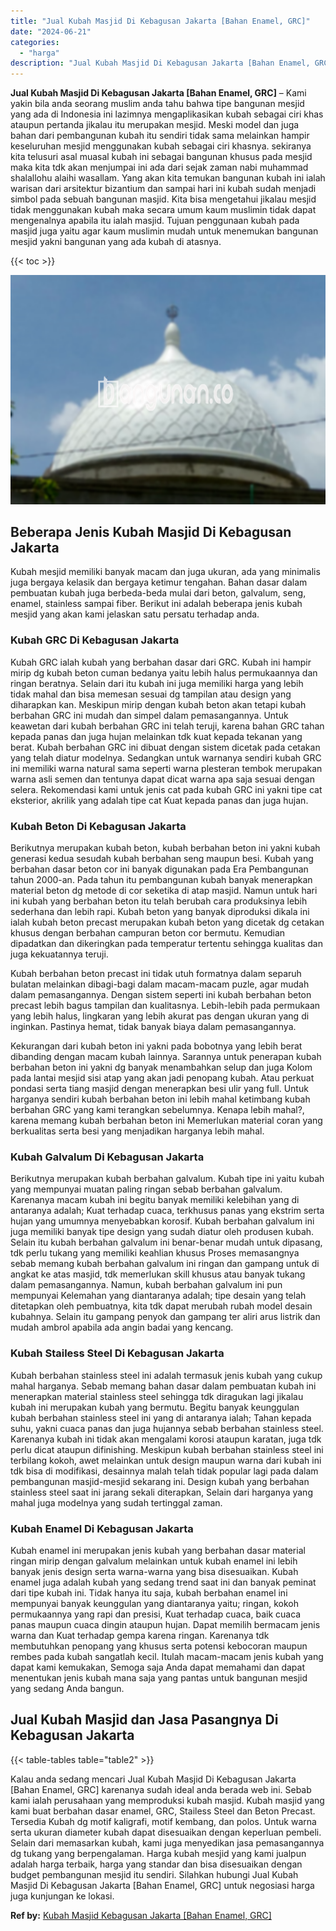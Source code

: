 ```yaml
---
title: "Jual Kubah Masjid Di Kebagusan Jakarta [Bahan Enamel, GRC]"
date: "2024-06-21"
categories: 
  - "harga"
description: "Jual Kubah Masjid Di Kebagusan Jakarta [Bahan Enamel, GRC]. Kalau anda sedang mencari Jual Kubah Masjid Di Kebagusan Jakarta [Bahan Enamel, GRC] karenanya..."
---
```


**Jual Kubah Masjid Di Kebagusan Jakarta \[Bahan Enamel, GRC\]** – Kami yakin bila anda seorang muslim anda tahu bahwa tipe bangunan mesjid yang ada di Indonesia ini lazimnya mengaplikasikan kubah sebagai ciri khas ataupun pertanda jikalau itu merupakan mesjid. Meski model dan juga bahan dari pembangunan kubah itu sendiri tidak sama melainkan hampir keseluruhan mesjid menggunakan kubah sebagai ciri khasnya. sekiranya kita telusuri asal muasal kubah ini sebagai bangunan khusus pada mesjid maka kita tdk akan menjumpai ini ada dari sejak zaman nabi muhammad shalallohu alaihi wasallam. Yang akan kita temukan bangunan kubah ini ialah warisan dari arsitektur bizantium dan sampai hari ini kubah sudah menjadi simbol pada sebuah bangunan masjid. Kita bisa mengetahui jikalau mesjid tidak menggunakan kubah maka secara umum kaum muslimin tidak dapat mengenalnya apabila itu ialah masjid. Tujuan penggunaan kubah pada masjid juga yaitu agar kaum muslimin mudah untuk menemukan bangunan mesjid yakni bangunan yang ada kubah di atasnya.

{{< toc >}}

![Jual Kubah Masjid Di Kebagusan Jakarta [Bahan Enamel, GRC]](/images/jual-kubah-masjid-02.png)

## Beberapa Jenis Kubah Masjid Di Kebagusan Jakarta

Kubah mesjid memiliki banyak macam dan juga ukuran, ada yang minimalis juga bergaya kelasik dan bergaya ketimur tengahan. Bahan dasar dalam pembuatan kubah juga berbeda-beda mulai dari beton, galvalum, seng, enamel, stainless sampai fiber. Berikut ini adalah beberapa jenis kubah mesjid yang akan kami jelaskan satu persatu terhadap anda.

### Kubah GRC Di Kebagusan Jakarta

Kubah GRC ialah kubah yang berbahan dasar dari GRC. Kubah ini hampir mirip dg kubah beton cuman bedanya yaitu lebih halus permukaannya dan ringan beratnya. Selain dari itu kubah ini juga memiliki harga yang lebih tidak mahal dan bisa memesan sesuai dg tampilan atau design yang diharapkan kan. Meskipun mirip dengan kubah beton akan tetapi kubah berbahan GRC ini mudah dan simpel dalam pemasangannya. Untuk keawetan dari kubah berbahan GRC ini telah teruji, karena bahan GRC tahan kepada panas dan juga hujan melainkan tdk kuat kepada tekanan yang berat. Kubah berbahan GRC ini dibuat dengan sistem dicetak pada cetakan yang telah diatur modelnya. Sedangkan untuk warnanya sendiri kubah GRC ini memiliki warna natural sama seperti warna plesteran tembok merupakan warna asli semen dan tentunya dapat dicat warna apa saja sesuai dengan selera. Rekomendasi kami untuk jenis cat pada kubah GRC ini yakni tipe cat eksterior, akrilik yang adalah tipe cat Kuat kepada panas dan juga hujan.

### Kubah Beton Di Kebagusan Jakarta

Berikutnya merupakan kubah beton, kubah berbahan beton ini yakni kubah generasi kedua sesudah kubah berbahan seng maupun besi. Kubah yang berbahan dasar beton cor ini banyak digunakan pada Era Pembangunan tahun 2000-an. Pada tahun itu pembangunan kubah banyak menerapkan material beton dg metode di cor seketika di atap masjid. Namun untuk hari ini kubah yang berbahan beton itu telah berubah cara produksinya lebih sederhana dan lebih rapi. Kubah beton yang banyak diproduksi dikala ini ialah kubah beton precast merupakan kubah beton yang dicetak dg cetakan khusus dengan berbahan campuran beton cor bermutu. Kemudian dipadatkan dan dikeringkan pada temperatur tertentu sehingga kualitas dan juga kekuatannya teruji.

Kubah berbahan beton precast ini tidak utuh formatnya dalam separuh bulatan melainkan dibagi-bagi dalam macam-macam puzle, agar mudah dalam pemasangannya. Dengan sistem seperti ini kubah berbahan beton precast lebih bagus tampilan dan kualitasnya. Lebih-lebih pada permukaan yang lebih halus, lingkaran yang lebih akurat pas dengan ukuran yang di inginkan. Pastinya hemat, tidak banyak biaya dalam pemasangannya.

Kekurangan dari kubah beton ini yakni pada bobotnya yang lebih berat dibanding dengan macam kubah lainnya. Sarannya untuk penerapan kubah berbahan beton ini yakni dg banyak menambahkan selup dan juga Kolom pada lantai mesjid sisi atap yang akan jadi penopang kubah. Atau perkuat pondasi serta tiang masjid dengan menerapkan besi ulir yang full. Untuk harganya sendiri kubah berbahan beton ini lebih mahal ketimbang kubah berbahan GRC yang kami terangkan sebelumnya. Kenapa lebih mahal?, karena memang kubah berbahan beton ini Memerlukan material coran yang berkualitas serta besi yang menjadikan harganya lebih mahal.

### Kubah Galvalum Di Kebagusan Jakarta

Berikutnya merupakan kubah berbahan galvalum. Kubah tipe ini yaitu kubah yang mempunyai muatan paling ringan sebab berbahan galvalum. Karenanya macam kubah ini begitu banyak memiliki kelebihan yang di antaranya adalah; Kuat terhadap cuaca, terkhusus panas yang ekstrim serta hujan yang umumnya menyebabkan korosif. Kubah berbahan galvalum ini juga memiliki banyak tipe design yang sudah diatur oleh produsen kubah. Selain itu kubah berbahan galvalum ini benar-benar mudah untuk dipasang, tdk perlu tukang yang memiliki keahlian khusus Proses memasangnya sebab memang kubah berbahan galvalum ini ringan dan gampang untuk di angkat ke atas masjid, tdk memerlukan skill khusus atau banyak tukang dalam pemasangannya. Namun, kubah berbahan galvalum ini pun mempunyai Kelemahan yang diantaranya adalah; tipe desain yang telah ditetapkan oleh pembuatnya, kita tdk dapat merubah rubah model desain kubahnya. Selain itu gampang penyok dan gampang ter aliri arus listrik dan mudah ambrol apabila ada angin badai yang kencang.

### Kubah Stailess Steel Di Kebagusan Jakarta

Kubah berbahan stainless steel ini adalah termasuk jenis kubah yang cukup mahal harganya. Sebab memang bahan dasar dalam pembuatan kubah ini menerapkan material stainless steel sehingga tdk diragukan lagi jikalau kubah ini merupakan kubah yang bermutu. Begitu banyak keunggulan kubah berbahan stainless steel ini yang di antaranya ialah; Tahan kepada suhu, yakni cuaca panas dan juga hujannya sebab berbahan stainless steel. Karenanya kubah ini tidak akan mengalami korosi ataupun karatan, juga tdk perlu dicat ataupun difinishing. Meskipun kubah berbahan stainless steel ini terbilang kokoh, awet melainkan untuk design maupun warna dari kubah ini tdk bisa di modifikasi, desainnya malah telah tidak popular lagi pada dalam pembangunan masjid-mesjid sekarang ini. Design kubah yang berbahan stainless steel saat ini jarang sekali diterapkan, Selain dari harganya yang mahal juga modelnya yang sudah tertinggal zaman.

### Kubah Enamel Di Kebagusan Jakarta

Kubah enamel ini merupakan jenis kubah yang berbahan dasar material ringan mirip dengan galvalum melainkan untuk kubah enamel ini lebih banyak jenis design serta warna-warna yang bisa disesuaikan. Kubah enamel juga adalah kubah yang sedang trend saat ini dan banyak peminat dari tipe kubah ini. Tidak hanya itu saja, kubah berbahan enamel ini mempunyai banyak keunggulan yang diantaranya yaitu; ringan, kokoh permukaannya yang rapi dan presisi, Kuat terhadap cuaca, baik cuaca panas maupun cuaca dingin ataupun hujan. Dapat memilih bermacam jenis warna dan Kuat terhadap gempa karena ringan. Karenanya tdk membutuhkan penopang yang khusus serta potensi kebocoran maupun rembes pada kubah sangatlah kecil. Itulah macam-macam jenis kubah yang dapat kami kemukakan, Semoga saja Anda dapat memahami dan dapat menentukan jenis kubah mana saja yang pantas untuk bangunan mesjid yang sedang Anda bangun.

## Jual Kubah Masjid dan Jasa Pasangnya Di Kebagusan Jakarta

{{< table-tables table="table2" >}}

Kalau anda sedang mencari Jual Kubah Masjid Di Kebagusan Jakarta \[Bahan Enamel, GRC\] karenanya sudah ideal anda berada web ini. Sebab kami ialah perusahaan yang memproduksi kubah masjid. Kubah masjid yang kami buat berbahan dasar enamel, GRC, Stailess Steel dan Beton Precast. Tersedia Kubah dg motif kaligrafi, motif kembang, dan polos. Untuk warna serta ukuran diameter kubah dapat disesuaikan dengan keperluan pembeli. Selain dari memasarkan kubah, kami juga menyedikan jasa pemasangannya dg tukang yang berpengalaman. Harga kubah mesjid yang kami jualpun adalah harga terbaik, harga yang standar dan bisa disesuaikan dengan budget pembangunan mesjid itu sendiri. Silahkan hubungi Jual Kubah Masjid Di Kebagusan Jakarta \[Bahan Enamel, GRC\] untuk negosiasi harga juga kunjungan ke lokasi.

**Ref by:** [Kubah Masjid Kebagusan Jakarta [Bahan Enamel, GRC]](https://id.wikipedia.org/wiki/Kubah)
